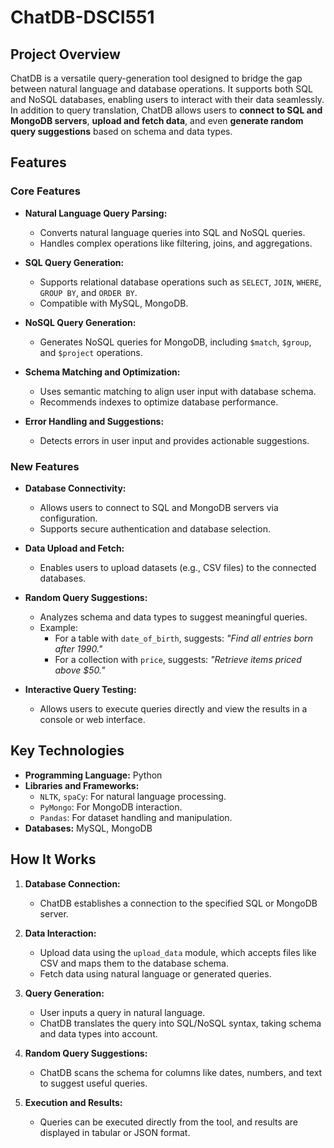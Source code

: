 # ChatDB-DSCI551
## Project Overview
ChatDB is a versatile query-generation tool designed to bridge the gap between natural language and database operations. It supports both SQL and NoSQL databases, enabling users to interact with their data seamlessly. In addition to query translation, ChatDB allows users to **connect to SQL and MongoDB servers**, **upload and fetch data**, and even **generate random query suggestions** based on schema and data types.

## Features

### Core Features
- **Natural Language Query Parsing:**
  - Converts natural language queries into SQL and NoSQL queries.
  - Handles complex operations like filtering, joins, and aggregations.

- **SQL Query Generation:**
  - Supports relational database operations such as `SELECT`, `JOIN`, `WHERE`, `GROUP BY`, and `ORDER BY`.
  - Compatible with MySQL, MongoDB.

- **NoSQL Query Generation:**
  - Generates NoSQL queries for MongoDB, including `$match`, `$group`, and `$project` operations.

- **Schema Matching and Optimization:**
  - Uses semantic matching to align user input with database schema.
  - Recommends indexes to optimize database performance.

- **Error Handling and Suggestions:**
  - Detects errors in user input and provides actionable suggestions.

### New Features
- **Database Connectivity:**
  - Allows users to connect to SQL and MongoDB servers via configuration.
  - Supports secure authentication and database selection.

- **Data Upload and Fetch:**
  - Enables users to upload datasets (e.g., CSV files) to the connected databases.

- **Random Query Suggestions:**
  - Analyzes schema and data types to suggest meaningful queries.
  - Example:
    - For a table with `date_of_birth`, suggests: *"Find all entries born after 1990."*
    - For a collection with `price`, suggests: *"Retrieve items priced above $50."*

- **Interactive Query Testing:**
  - Allows users to execute queries directly and view the results in a console or web interface.

## Key Technologies
- **Programming Language:** Python
- **Libraries and Frameworks:**
  - `NLTK`, `spaCy`: For natural language processing.
  - `PyMongo`: For MongoDB interaction.
  - `Pandas`: For dataset handling and manipulation.
- **Databases:** MySQL, MongoDB

## How It Works

1. **Database Connection:**
   - ChatDB establishes a connection to the specified SQL or MongoDB server.

2. **Data Interaction:**
   - Upload data using the `upload_data` module, which accepts files like CSV and maps them to the database schema.
   - Fetch data using natural language or generated queries.

3. **Query Generation:**
   - User inputs a query in natural language.
   - ChatDB translates the query into SQL/NoSQL syntax, taking schema and data types into account.

4. **Random Query Suggestions:**
   - ChatDB scans the schema for columns like dates, numbers, and text to suggest useful queries.

5. **Execution and Results:**
   - Queries can be executed directly from the tool, and results are displayed in tabular or JSON format.

